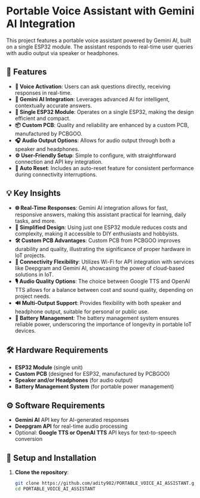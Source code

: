 # Portable Voice Assistant with Gemini AI Integration

This project features a portable voice assistant powered by Gemini AI, built on a single ESP32 module. The assistant responds to real-time user queries with audio output via speaker or headphones. 

## 🎉 Features

- **🎤 Voice Activation**: Users can ask questions directly, receiving responses in real-time.
- **🧠 Gemini AI Integration**: Leverages advanced AI for intelligent, contextually accurate answers.
- **🔋 Single ESP32 Module**: Operates on a single ESP32, making the design efficient and compact.
- **📦 Custom PCB**: Quality and reliability are enhanced by a custom PCB, manufactured by PCBGOO.
- **🎧 Audio Output Options**: Allows for audio output through both a speaker and headphones.
- **⚙️ User-Friendly Setup**: Simple to configure, with straightforward connection and API key integration.
- **🔄 Auto Reset**: Includes an auto-reset feature for consistent performance during connectivity interruptions.

## 💡 Key Insights

- **🌐 Real-Time Responses**: Gemini AI integration allows for fast, responsive answers, making this assistant practical for learning, daily tasks, and more.
- **🔄 Simplified Design**: Using just one ESP32 module reduces costs and complexity, making it accessible to DIY enthusiasts and hobbyists.
- **🛠️ Custom PCB Advantages**: Custom PCB from PCBGOO improves durability and quality, illustrating the significance of proper hardware in IoT projects.
- **📡 Connectivity Flexibility**: Utilizes Wi-Fi for API integration with services like Deepgram and Gemini AI, showcasing the power of cloud-based solutions in IoT.
- **🎙️ Audio Quality Options**: The choice between Google TTS and OpenAI TTS allows for a balance between cost and sound quality, depending on project needs.
- **🔊 Multi-Output Support**: Provides flexibility with both speaker and headphone output, suitable for personal or public use.
- **🔋 Battery Management**: The battery management system ensures reliable power, underscoring the importance of longevity in portable IoT devices.

## 🛠 Hardware Requirements

- **ESP32 Module** (single unit)
- **Custom PCB** (designed for ESP32, manufactured by PCBGOO)
- **Speaker and/or Headphones** (for audio output)
- **Battery Management System** (for portable power management)

## ⚙️ Software Requirements

- **Gemini AI** API key for AI-generated responses
- **Deepgram API** for real-time audio processing
- Optional: **Google TTS or OpenAI TTS** API keys for text-to-speech conversion

## 🔧 Setup and Installation

1. **Clone the repository**:
   ```bash
   git clone https://github.com/adity982/PORTABLE_VOICE_AI_ASSISTANT.git
   cd PORTABLE_VOICE_AI_ASSISTANT
